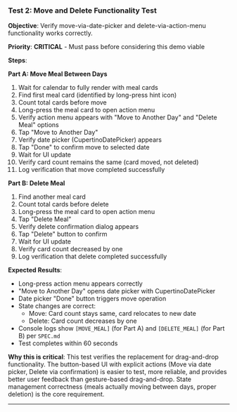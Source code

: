 ### Test 2: Move and Delete Functionality Test
**Objective**: Verify move-via-date-picker and delete-via-action-menu functionality works correctly.

**Priority**: **CRITICAL** - Must pass before considering this demo viable

**Steps**:

**Part A: Move Meal Between Days**
1. Wait for calendar to fully render with meal cards
2. Find first meal card (identified by long-press hint icon)
3. Count total cards before move
4. Long-press the meal card to open action menu
5. Verify action menu appears with "Move to Another Day" and "Delete Meal" options
6. Tap "Move to Another Day"
7. Verify date picker (CupertinoDatePicker) appears
8. Tap "Done" to confirm move to selected date
9. Wait for UI update
10. Verify card count remains the same (card moved, not deleted)
11. Log verification that move completed successfully

**Part B: Delete Meal**
1. Find another meal card
2. Count total cards before delete
3. Long-press the meal card to open action menu
4. Tap "Delete Meal"
5. Verify delete confirmation dialog appears
6. Tap "Delete" button to confirm
7. Wait for UI update
8. Verify card count decreased by one
9. Log verification that delete completed successfully

**Expected Results**:
- Long-press action menu appears correctly
- "Move to Another Day" opens date picker with CupertinoDatePicker
- Date picker "Done" button triggers move operation
- State changes are correct:
  - Move: Card count stays same, card relocates to new date
  - Delete: Card count decreases by one
- Console logs show `[MOVE_MEAL]` (for Part A) and `[DELETE_MEAL]` (for Part B) per `SPEC.md`
- Test completes within 60 seconds

**Why this is critical**: This test verifies the replacement for drag-and-drop functionality. The button-based UI with explicit actions (Move via date picker, Delete via confirmation) is easier to test, more reliable, and provides better user feedback than gesture-based drag-and-drop. State management correctness (meals actually moving between days, proper deletion) is the core requirement.

---
